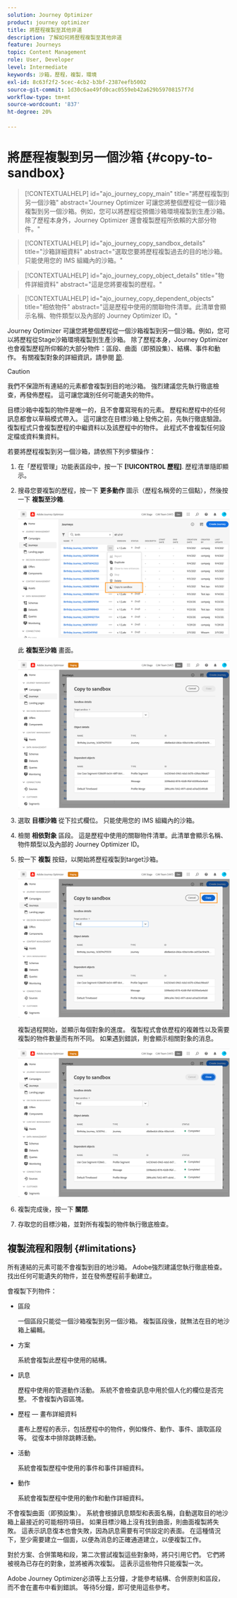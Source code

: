 ```yaml
---
solution: Journey Optimizer
product: journey optimizer
title: 將歷程複製至其他非道
description: 了解如何將歷程複製至其他非道
feature: Journeys
topic: Content Management
role: User, Developer
level: Intermediate
keywords: 沙箱，歷程，複製，環境
exl-id: 8c63f2f2-5cec-4cb2-b3bf-2387eefb5002
source-git-commit: 1d30c6ae49fd0cac0559eb42a629b59708157f7d
workflow-type: tm+mt
source-wordcount: '837'
ht-degree: 20%

---
```


# 將歷程複製到另一個沙箱 {#copy-to-sandbox}

>[!CONTEXTUALHELP]
>id="ajo_journey_copy_main"
>title="將歷程複製到另一個沙箱"
>abstract="Journey Optimizer 可讓您將整個歷程從一個沙箱複製到另一個沙箱。例如，您可以將歷程從預備沙箱環境複製到生產沙箱。除了歷程本身外，Journey Optimizer 還會複製歷程所依賴的大部分物件。"

>[!CONTEXTUALHELP]
>id="ajo_journey_copy_sandbox_details"
>title="沙箱詳細資料"
>abstract="選取您要將歷程複製過去的目的地沙箱。只能使用您的 IMS 組織內的沙箱。"

>[!CONTEXTUALHELP]
>id="ajo_journey_copy_object_details"
>title="物件詳細資料"
>abstract="這是您將要複製的歷程。"

>[!CONTEXTUALHELP]
>id="ajo_journey_copy_dependent_objects"
>title="相依物件"
>abstract="這是歷程中使用的關聯物件清單。此清單會顯示名稱、物件類型以及內部的 Journey Optimizer ID。"

Journey Optimizer 可讓您將整個歷程從一個沙箱複製到另一個沙箱。例如，您可以將歷程從Stage沙箱環境複製到生產沙箱。 除了歷程本身，Journey Optimizer也會複製歷程所仰賴的大部分物件：區段、曲面（即預設集）、結構、事件和動作。 有關複製對象的詳細資訊，請參閱 [節](#limitations).

>[!CAUTION]
>
>我們不保證所有連結的元素都會複製到目的地沙箱。 強烈建議您先執行徹底檢查，再發佈歷程。 這可讓您識別任何可能遺失的物件。

目標沙箱中複製的物件是唯一的，且不會覆寫現有的元素。 歷程和歷程中的任何訊息都會以草稿模式帶入。 這可讓您在目標沙箱上發佈之前，先執行徹底驗證。 復製程式只會複製歷程的中繼資料以及該歷程中的物件。 此程式不會複製任何設定檔或資料集資料。

若要將歷程複製到另一個沙箱，請依照下列步驟操作：

1. 在「歷程管理」功能表區段中，按一下 **[!UICONTROL 歷程]**. 歷程清單隨即顯示。

2. 搜尋您要複製的歷程，按一下 **更多動作** 圖示（歷程名稱旁的三個點），然後按一下 **複製至沙箱**.

   ![](assets/copy-sandbox1.png)

   此 **複製至沙箱** 畫面。

   ![](assets/copy-sandbox2.png)

3. 選取 **目標沙箱** 從下拉式欄位。 只能使用您的 IMS 組織內的沙箱。

4. 檢閱 **相依對象** 區段。 這是歷程中使用的關聯物件清單。此清單會顯示名稱、物件類型以及內部的 Journey Optimizer ID。

5. 按一下 **複製** 按鈕，以開始將歷程複製到target沙箱。

   ![](assets/copy-sandbox3.png)

   複製過程開始，並顯示每個對象的進度。 復製程式會依歷程的複雜性以及需要複製的物件數量而有所不同。 如果遇到錯誤，則會顯示相關對象的消息。

   ![](assets/copy-sandbox4.png)

6. 複製完成後，按一下 **關閉**.

7. 存取您的目標沙箱，並對所有複製的物件執行徹底檢查。

## 複製流程和限制 {#limitations}

所有連結的元素可能不會複製到目的地沙箱。 Adobe強烈建議您執行徹底檢查。 找出任何可能遺失的物件，並在發佈歷程前手動建立。

會複製下列物件：

* 區段

   一個區段只能從一個沙箱複製到另一個沙箱。 複製區段後，就無法在目的地沙箱上編輯。

* 方案

   系統會複製此歷程中使用的結構。

* 訊息

   歷程中使用的管道動作活動。 系統不會檢查訊息中用於個人化的欄位是否完整。 不會複製內容區塊。

* 歷程 — 畫布詳細資料

   畫布上歷程的表示，包括歷程中的物件，例如條件、動作、事件、讀取區段等。 從復本中排除跳轉活動。

* 活動

   系統會複製歷程中使用的事件和事件詳細資料。

* 動作

   系統會複製歷程中使用的動作和動作詳細資料。

不會複製曲面（即預設集）。 系統會根據訊息類型和表面名稱，自動選取目的地沙箱上最接近的可能相符項目。 如果目標沙箱上沒有找到曲面，則曲面複製將失敗。 這表示訊息復本也會失敗，因為訊息需要有可供設定的表面。 在這種情況下，至少需要建立一個面，以便為消息的正確通道建立，以便複製工作。

對於方案、合併策略和段，第二次嘗試複製這些對象時，將只引用它們。 它們將被視為已存在的對象，並將被再次複製。 這表示這些物件只能複製一次。

Adobe Journey Optimizer必須等上五分鐘，才能參考結構、合併原則和區段，而不會在畫布中看到錯誤。 等待5分鐘，即可使用這些參考。
